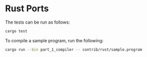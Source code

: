 Rust Ports
==========

The tests can be run as follows:

```sh
cargo test
```

To compile a sample program, run the following:

```sh
cargo run --bin part_1_compiler -- contrib/rust/sample.program
```

